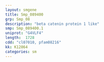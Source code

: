 ```yaml
---
layout: smgene
title: Smp_089400
grp: Smp_08
description: "beta catenin protein 1 like"
smp: Smp_089400.1
uniprot: "G4VLF4"
length:  1728
cdd: "cl07010, pfam08216"
kk: K12864
categories: sm
---
```

